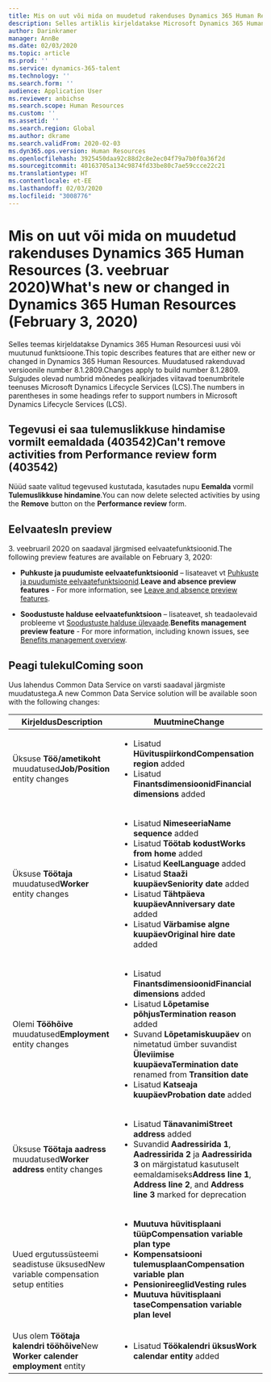 ```yaml
---
title: Mis on uut või mida on muudetud rakenduses Dynamics 365 Human Resources (03. veebruar 2020)
description: Selles artiklis kirjeldatakse Microsoft Dynamics 365 Human Resourcesi uusi või muutunud funktsioone.
author: Darinkramer
manager: AnnBe
ms.date: 02/03/2020
ms.topic: article
ms.prod: ''
ms.service: dynamics-365-talent
ms.technology: ''
ms.search.form: ''
audience: Application User
ms.reviewer: anbichse
ms.search.scope: Human Resources
ms.custom: ''
ms.assetid: ''
ms.search.region: Global
ms.author: dkrame
ms.search.validFrom: 2020-02-03
ms.dyn365.ops.version: Human Resources
ms.openlocfilehash: 3925450daa92c88d2c8e2ec04f79a7b0f0a36f2d
ms.sourcegitcommit: 40163705a134c9874fd33be80c7ae59ccce22c21
ms.translationtype: HT
ms.contentlocale: et-EE
ms.lasthandoff: 02/03/2020
ms.locfileid: "3008776"
---
```

# <a name="whats-new-or-changed-in-dynamics-365-human-resources-february-3-2020"></a><span data-ttu-id="0bf3c-103">Mis on uut või mida on muudetud rakenduses Dynamics 365 Human Resources (3. veebruar 2020)</span><span class="sxs-lookup"><span data-stu-id="0bf3c-103">What's new or changed in Dynamics 365 Human Resources (February 3, 2020)</span></span>

<span data-ttu-id="0bf3c-104">Selles teemas kirjeldatakse Dynamics 365 Human Resourcesi uusi või muutunud funktsioone.</span><span class="sxs-lookup"><span data-stu-id="0bf3c-104">This topic describes features that are either new or changed in Dynamics 365 Human Resources.</span></span> <span data-ttu-id="0bf3c-105">Muudatused rakenduvad versioonile number 8.1.2809.</span><span class="sxs-lookup"><span data-stu-id="0bf3c-105">Changes apply to build number 8.1.2809.</span></span> <span data-ttu-id="0bf3c-106">Sulgudes olevad numbrid mõnedes pealkirjades viitavad toenumbritele teenuses Microsoft Dynamics Lifecycle Services (LCS).</span><span class="sxs-lookup"><span data-stu-id="0bf3c-106">The numbers in parentheses in some headings refer to support numbers in Microsoft Dynamics Lifecycle Services (LCS).</span></span>

## <a name="cant-remove-activities-from-performance-review-form-403542"></a><span data-ttu-id="0bf3c-107">Tegevusi ei saa tulemuslikkuse hindamise vormilt eemaldada (403542)</span><span class="sxs-lookup"><span data-stu-id="0bf3c-107">Can't remove activities from Performance review form (403542)</span></span>

<span data-ttu-id="0bf3c-108">Nüüd saate valitud tegevused kustutada, kasutades nupu **Eemalda** vormil **Tulemuslikkuse hindamine**.</span><span class="sxs-lookup"><span data-stu-id="0bf3c-108">You can now delete selected activities by using the **Remove** button on the **Performance review** form.</span></span>

## <a name="in-preview"></a><span data-ttu-id="0bf3c-109">Eelvaates</span><span class="sxs-lookup"><span data-stu-id="0bf3c-109">In preview</span></span>

<span data-ttu-id="0bf3c-110">3. veebruaril 2020 on saadaval järgmised eelvaatefunktsioonid.</span><span class="sxs-lookup"><span data-stu-id="0bf3c-110">The following preview features are available on February 3, 2020:</span></span>

- <span data-ttu-id="0bf3c-111">**Puhkuste ja puudumiste eelvaatefunktsioonid** – lisateavet vt [Puhkuste ja puudumiste eelvaatefunktsioonid](hr-leave-and-absence-overview.md?leave-and-absence-preview-features).</span><span class="sxs-lookup"><span data-stu-id="0bf3c-111">**Leave and absence preview features** - For more information, see [Leave and absence preview features](hr-leave-and-absence-overview.md?leave-and-absence-preview-features).</span></span>

- <span data-ttu-id="0bf3c-112">**Soodustuste halduse eelvaatefunktsioon** – lisateavet, sh teadaolevaid probleeme vt [Soodustuste halduse ülevaade](hr-benefits-management-overview.md).</span><span class="sxs-lookup"><span data-stu-id="0bf3c-112">**Benefits management preview feature** - For more information, including known issues, see [Benefits management overview](hr-benefits-management-overview.md).</span></span>

## <a name="coming-soon"></a><span data-ttu-id="0bf3c-113">Peagi tulekul</span><span class="sxs-lookup"><span data-stu-id="0bf3c-113">Coming soon</span></span>

<span data-ttu-id="0bf3c-114">Uus lahendus Common Data Service on varsti saadaval järgmiste muudatustega.</span><span class="sxs-lookup"><span data-stu-id="0bf3c-114">A new Common Data Service solution will be available soon with the following changes:</span></span>

| <span data-ttu-id="0bf3c-115">Kirjeldus</span><span class="sxs-lookup"><span data-stu-id="0bf3c-115">Description</span></span> | <span data-ttu-id="0bf3c-116">Muutmine</span><span class="sxs-lookup"><span data-stu-id="0bf3c-116">Change</span></span> |
| --- | --- |
| <span data-ttu-id="0bf3c-117">Üksuse **Töö/ametikoht** muudatused</span><span class="sxs-lookup"><span data-stu-id="0bf3c-117">**Job/Position** entity changes</span></span> | <ul><li><span data-ttu-id="0bf3c-118">Lisatud **Hüvituspiirkond**</span><span class="sxs-lookup"><span data-stu-id="0bf3c-118">**Compensation region** added</span></span></li><li><span data-ttu-id="0bf3c-119">Lisatud **Finantsdimensioonid**</span><span class="sxs-lookup"><span data-stu-id="0bf3c-119">**Financial dimensions** added</span></span></li></ul> |
| <span data-ttu-id="0bf3c-120">Üksuse **Töötaja** muudatused</span><span class="sxs-lookup"><span data-stu-id="0bf3c-120">**Worker** entity changes</span></span> | <ul><li><span data-ttu-id="0bf3c-121">Lisatud **Nimeseeria**</span><span class="sxs-lookup"><span data-stu-id="0bf3c-121">**Name sequence** added</span></span></li><li><span data-ttu-id="0bf3c-122">Lisatud **Töötab kodust**</span><span class="sxs-lookup"><span data-stu-id="0bf3c-122">**Works from home** added</span></span></li><li><span data-ttu-id="0bf3c-123">Lisatud **Keel**</span><span class="sxs-lookup"><span data-stu-id="0bf3c-123">**Language** added</span></span></li><li><span data-ttu-id="0bf3c-124">Lisatud **Staaži kuupäev**</span><span class="sxs-lookup"><span data-stu-id="0bf3c-124">**Seniority date** added</span></span></li><li><span data-ttu-id="0bf3c-125">Lisatud **Tähtpäeva kuupäev**</span><span class="sxs-lookup"><span data-stu-id="0bf3c-125">**Anniversary date** added</span></span></li><li><span data-ttu-id="0bf3c-126">Lisatud **Värbamise algne kuupäev**</span><span class="sxs-lookup"><span data-stu-id="0bf3c-126">**Original hire date** added</span></span></li></ul> |
| <span data-ttu-id="0bf3c-127">Olemi **Tööhõive** muudatused</span><span class="sxs-lookup"><span data-stu-id="0bf3c-127">**Employment** entity changes</span></span> | <ul><li><span data-ttu-id="0bf3c-128">Lisatud **Finantsdimensioonid**</span><span class="sxs-lookup"><span data-stu-id="0bf3c-128">**Financial dimensions** added</span></span></li><li><span data-ttu-id="0bf3c-129">Lisatud **Lõpetamise põhjus**</span><span class="sxs-lookup"><span data-stu-id="0bf3c-129">**Termination reason** added</span></span></li><li><span data-ttu-id="0bf3c-130">Suvand **Lõpetamiskuupäev** on nimetatud ümber suvandist **Üleviimise kuupäeva**</span><span class="sxs-lookup"><span data-stu-id="0bf3c-130">**Termination date** renamed from **Transition date**</span></span></li><li><span data-ttu-id="0bf3c-131">Lisatud **Katseaja kuupäev**</span><span class="sxs-lookup"><span data-stu-id="0bf3c-131">**Probation date** added</span></span></li></ul> |
| <span data-ttu-id="0bf3c-132">Üksuse **Töötaja aadress** muudatused</span><span class="sxs-lookup"><span data-stu-id="0bf3c-132">**Worker address** entity changes</span></span> | <ul><li><span data-ttu-id="0bf3c-133">Lisatud **Tänavanimi**</span><span class="sxs-lookup"><span data-stu-id="0bf3c-133">**Street address** added</span></span></li><li><span data-ttu-id="0bf3c-134">Suvandid **Aadressirida 1**, **Aadressirida 2** ja **Aadressirida 3** on märgistatud kasutuselt eemaldamiseks</span><span class="sxs-lookup"><span data-stu-id="0bf3c-134">**Address line 1**, **Address line 2**, and **Address line 3** marked for deprecation</span></span></li></ul> |
| <span data-ttu-id="0bf3c-135">Uued ergutussüsteemi seadistuse üksused</span><span class="sxs-lookup"><span data-stu-id="0bf3c-135">New variable compensation setup entities</span></span> | <ul><li><span data-ttu-id="0bf3c-136">**Muutuva hüvitisplaani tüüp**</span><span class="sxs-lookup"><span data-stu-id="0bf3c-136">**Compensation variable plan type**</span></span></li><li><span data-ttu-id="0bf3c-137">**Kompensatsiooni tulemusplaan**</span><span class="sxs-lookup"><span data-stu-id="0bf3c-137">**Compensation variable plan**</span></span></li><li><span data-ttu-id="0bf3c-138">**Pensionireeglid**</span><span class="sxs-lookup"><span data-stu-id="0bf3c-138">**Vesting rules**</span></span></li><li><span data-ttu-id="0bf3c-139">**Muutuva hüvitisplaani tase**</span><span class="sxs-lookup"><span data-stu-id="0bf3c-139">**Compensation variable plan level**</span></span></li></ul> |
| <span data-ttu-id="0bf3c-140">Uus olem **Töötaja kalendri tööhõive**</span><span class="sxs-lookup"><span data-stu-id="0bf3c-140">New **Worker calender employment** entity</span></span> | <ul><li><span data-ttu-id="0bf3c-141">Lisatud **Töökalendri üksus**</span><span class="sxs-lookup"><span data-stu-id="0bf3c-141">**Work calendar entity** added</span></span></li></ul> |

